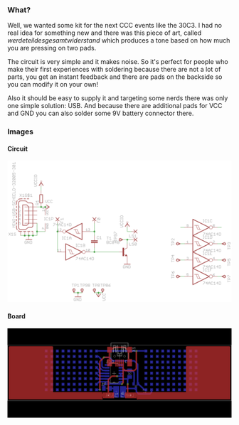### What?
Well, we wanted some kit for the next CCC events like the 30C3. I had no
real idea for something new and there was this piece of art, called
*werdeteildesgesamtwiderstand* which produces a tone based on how much you
are pressing on two pads.

The circuit is very simple and it makes noise. So it's perfect for people
who make their first experiences with soldering because there are not a lot
of parts, you get an instant feedback and there are pads on the backside so
you can modify it on your own!

Also it should be easy to supply it and targeting some nerds there was only
one simple solution: USB. And because there are additional pads for VCC and
GND you can also solder some 9V battery connector there.

### Images
#### Circuit
![Schaltplan](img/schaltplan.png)

#### Board
![Platinenlayout](img/platinenlayout.png)
